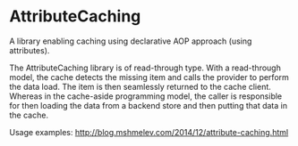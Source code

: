 AttributeCaching
================

A library enabling caching using declarative AOP approach (using attributes).

The AttributeCaching library is of read-through type. With a read-through model, the cache detects the missing item and calls the provider to perform the data load. The item is then seamlessly returned to the cache client. Whereas in the cache-aside programming model, the caller is responsible for then loading the data from a backend store and then putting that data in the cache.

Usage examples: http://blog.mshmelev.com/2014/12/attribute-caching.html
